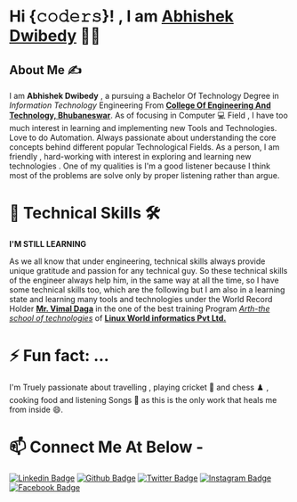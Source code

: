 # Hi {𝚌𝚘𝚍𝚎𝚛𝚜}! , I am [Abhishek Dwibedy](https://www.linkedin.com/in/abhishekdwibedy/) 👨‍🎓 


## About Me ✍
I am **Abhishek Dwibedy** , a pursuing a Bachelor Of Technology Degree in *Information Technology* Engineering From **[College Of Engineering And Technology, Bhubaneswar](https://www.cet.edu.in/)**. As of focusing in Computer 💻 Field  , I have too much interest in learning and implementing new Tools and Technologies. Love to do Automation. Always passionate about understanding the core concepts behind different popular Technological Fields. As a person, I am friendly , hard-working with interest in exploring and learning new technologies . One of my qualities is I'm a good listener because I think most of the problems are solve only by proper listening rather than argue.
# 🌱 Technical Skills 🛠
**I'M STILL LEARNING**  

As we all know that under engineering, technical skills always provide unique gratitude and passion for any technical guy. So these technical skills of the engineer always help him, in the same way at all the time, so I have some technical skills too, which are the following but I am also in a learning state and learning many tools and technologies under the World Record Holder [**Mr. Vimal Daga**](https://www.linkedin.com/in/vimaldaga/) in the one of the best training Program [*Arth-the school of technologies*](https://www.linkedin.com/company/rightarth/) of [**Linux World informatics Pvt Ltd.**](https://www.linkedin.com/company/linuxworld-informatics-pvt-ltd/mycompany/)

# ⚡ Fun fact: ...
I'm Truely passionate about travelling , playing cricket 🏏 and chess ♟️ , cooking food and listening Songs 🎵 as this is the only work that heals me from inside 😄.



 # 📫 Connect Me At Below - 
 [![Linkedin Badge](https://img.shields.io/badge/LinkedIn-Profile-informational?style=flat&logo=linkedin&logoColor=white&color=0D76A8)](https://www.linkedin.com/in/abhishekdwibedy/)  [![Github Badge](https://img.shields.io/badge/Github-Profile-informational?style=flat&logo=github&logoColor=white&color=0D76A8yellowgreen)](https://github.com/abhishekdwibedy-2002) [![Twitter Badge](https://img.shields.io/badge/Twitter-Profile-informational?style=flat&logo=twitter&logoColor=white&color=1CA2F1)](https://twitter.com/AbhishekDwibedy) [![Instagram Badge](https://img.shields.io/badge/Instagram-Profile-informational?style=flat&logo=instagram&logoColor=white&color=0D76A8brightgreen)](https://www.instagram.com/abhishek_dwibedy/) [![Facebook Badge](https://img.shields.io/badge/Facebook-Profile-informational?style=flat&logo=facebook&logoColor=white&color=0D76A8)](https://www.facebook.com/AbhishekDwibedy.2002)
